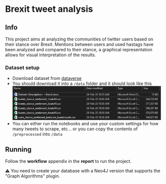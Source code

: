 # Brexit tweet analysis

## Info
This project aims at analyzing the communities of twitter users based on their stance over Brexit. 
Mentions between users and used hastags have been analyzed and compared to their stance, a graphical representation allows for visual interpretation of the results.

### Dataset setup
- Download dataset from [dataverse](https://dataverse.harvard.edu/dataset.xhtml?persistentId=doi:10.7910/DVN/KP4XRP)
- You should download it into a `/data` folder and it should look like this
![folder structure](https://raw.githubusercontent.com/loris2222/brexit-tweet-analysis/master/pics/datafolder.png)
- You can either run the notebooks and use your custom settings for how many tweets to scrape, etc... or you can copy the contents of `/preprocessed` into `/data`

## Running
Follow the **workflow** appendix in the **report** to run the project.  

⚠️ You need to create your database with a Neo4J version that supports the "Graph Algorithms" plugin.
